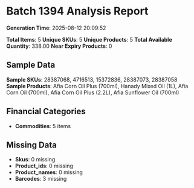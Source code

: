 # Batch 1394 Analysis Report

**Generation Time**: 2025-08-12 20:09:52

**Total Items**: 5
**Unique SKUs**: 5
**Unique Products**: 5
**Total Available Quantity**: 338.00
**Near Expiry Products**: 0

## Sample Data
**Sample SKUs**: 28387068, 4716513, 15372836, 28387073, 28387058
**Sample Products**: Afia Corn Oil Plus (700ml), Hanady Mixed Oil (1L), Afia Corn Oil (700ml), Afia Corn Oil Plus (2.2L), Afia Sunflower Oil (700ml)

## Financial Categories
- **Commodities**: 5 items

## Missing Data
- **Skus**: 0 missing
- **Product_ids**: 0 missing
- **Product_names**: 0 missing
- **Barcodes**: 3 missing

